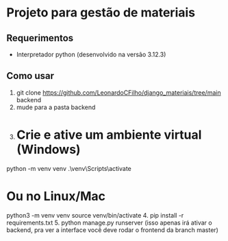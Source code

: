 # Projeto para gestão de materiais

## Requerimentos
- Interpretador python  (desenvolvido na versão 3.12.3)  

## Como usar
1. git clone https://github.com/LeonardoCFilho/django_materiais/tree/main backend
2. mude para a pasta backend
3. # Crie e ative um ambiente virtual (Windows)
  python -m venv venv
  .\venv\Scripts\activate

  # Ou no Linux/Mac
  python3 -m venv venv
  source venv/bin/activate
4. pip install -r requirements.txt 
5. python manage.py runserver (isso apenas irá ativar o backend, pra ver a interface você deve rodar o frontend da branch master)
